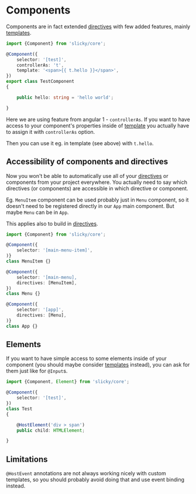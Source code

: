 # Components

Components are in fact extended [directives](./directives.md) with few added 
features, mainly [templates](./templates.md).

```ts
import {Component} from 'slicky/core';

@Component({
	selector: '[test]',
	controllerAs: 't',
	template: '<span>{{ t.hello }}</span>',
})
export class TestComponent
{

	public hello: string = 'hello world';

}
```

Here we are using feature from angular 1 - `controllerAs`. If you want to have 
access to your component's properties inside of [template](./templates.md) you 
actually have to assign it with `controllerAs` option.

Then you can use it eg. in template (see above) with `t.hello`. 

## Accessibility of components and directives

Now you won't be able to automatically use all of your 
[directives](./directives.md) or components from your project everywhere. You 
actually need to say which directives (or components) are accessible in which 
directive or component.

Eg. `MenuItem` component can be used probably just in `Menu` component, so it 
doesn't need to be registered directly in our `App` main component. But maybe 
`Menu` can be in `App`.

This applies also to build in [directives](./directives.md).

```ts
import {Component} from 'slicky/core';

@Component({
	selector: '[main-menu-item]',
)}
class MenuItem {}

@Component({
	selector: '[main-menu],
	directives: [MenuItem],
})
class Menu {}

@Component({
	selector: '[app]',
	directives: [Menu],
)}
class App {}
```

## Elements

If you want to have simple access to some elements inside of your component 
(you should maybe consider [templates](./templates.md) instead), you can ask 
for them just like for `@Input`s. 

```ts
import {Component, Element} from 'slicky/core';

@Component({
	selector: '[test]',
})
class Test
{

	@HostElement('div > span')
	public child: HTMLElement;

}
```

## Limitations

`@HostEvent` annotations are not always working nicely with custom templates, so you 
should probably avoid doing that and use event binding instead.
